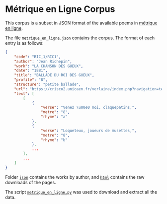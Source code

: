 # Métrique en Ligne Corpus
This corpus is a subset in JSON format of the available poems in [métrique en ligne](https://crisco2.unicaen.fr/verlaine/index.php?navigation=accueil).

The file [`metrique_en_ligne.json`](./metrique_en_ligne.json) contains the corpus. The format of each entry is as follows:
```json
{
    "code": "RIC_1/RIC1",
    "author": "Jean Richepin",
    "work": "LA CHANSON DES GUEUX",
    "date": "1881",
    "title": "BALLADE DU ROI DES GUEUX",
    "profile": "8",
    "structure": "petite ballade",
    "url": "https://crisco2.unicaen.fr/verlaine/index.php?navigation=textesauteurs&auteur=RIC_1&code_text=RIC1_7",
    "text": [
        [
            {
                "verse": "Venez \u00e0 moi, claquepatins,",
                "metre": "8",
                "rhyme": "a"
            },
            {
                "verse": "Loqueteux, joueurs de musettes,",
                "metre": "8",
                "rhyme": "b"
            },
            ...
        ],
        ...
    ]
}
```

Folder [`json`](./json) contains the works by author, and [`html`](./html) contains the raw downloads of the pages.

The script [`metrique_en_ligne.py`](./metrique_en_ligne.py) was used to download and extract all the data.
